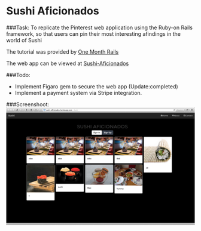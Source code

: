 # Sushi Aficionados

###Task:
To replicate the Pinterest web application using the Ruby-on Rails framework, so that users can pin their most interesting afindings in the world of Sushi

The tutorial was provided by [One Month Rails](https://onemonthrails.com/)

The web app can be viewed at [Sushi-Aficionados](http://sushi-aficionados.herokuapp.com)

###Todo:
- Implement Figaro gem to secure the web app (Update:completed)
- Implement a payment system via Stripe integration.

###Screenshoot:
![Sushi-Aficionados](https://raw.githubusercontent.com/kiytang/sushi/master/Screen%20Shot.png)
